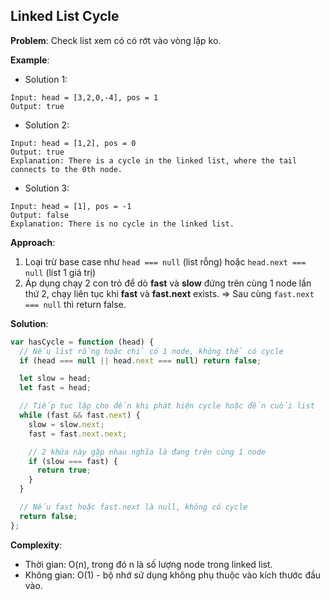 ## Linked List Cycle

**Problem**: Check list xem có có rớt vào vòng lặp ko.

**Example**:

- Solution 1:

```
Input: head = [3,2,0,-4], pos = 1
Output: true
```

- Solution 2:

```
Input: head = [1,2], pos = 0
Output: true
Explanation: There is a cycle in the linked list, where the tail connects to the 0th node.
```

- Solution 3:

```
Input: head = [1], pos = -1
Output: false
Explanation: There is no cycle in the linked list.
```

**Approach**:

1. Loại trừ base case như `head === null` (list rỗng) hoặc `head.next === null` (list 1 giá trị)
2. Áp dụng chạy 2 con trỏ để dò **fast** và **slow** đứng trên cùng 1 node lần thứ 2, chạy liên tục khi **fast** và **fast.next** exists. => Sau cùng `fast.next === null` thì return false.

**Solution**:

```javascript
var hasCycle = function (head) {
  // Nếu list rỗng hoặc chỉ có 1 node, không thể có cycle
  if (head === null || head.next === null) return false;

  let slow = head;
  let fast = head;

  // Tiếp tục lặp cho đến khi phát hiện cycle hoặc đến cuối list
  while (fast && fast.next) {
    slow = slow.next;
    fast = fast.next.next;

    // 2 khứa này gặp nhau nghĩa là đang trên cùng 1 node
    if (slow === fast) {
      return true;
    }
  }

  // Nếu fast hoặc fast.next là null, không có cycle
  return false;
};
```

**Complexity**:

- Thời gian: O(n), trong đó n là số lượng node trong linked list.
- Không gian: O(1) - bộ nhớ sử dụng không phụ thuộc vào kích thước đầu vào.

